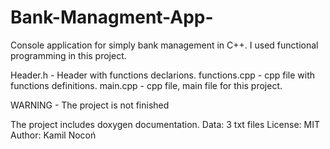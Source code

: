 # Bank-Managment-App-
Console application for simply bank management in C++. 
I used functional programming in this project.

Header.h - Header with functions declarions.
functions.cpp - cpp file with functions definitions.
main.cpp - cpp file, main file for this project.

WARNING - The project is not finished

The project includes doxygen documentation.
Data: 3 txt files
License: MIT
Author: Kamil Nocoń 
